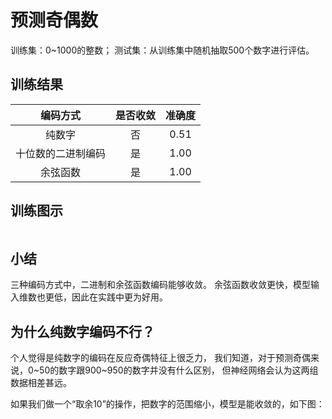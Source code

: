 # 预测奇偶数
训练集：0~1000的整数；
测试集：从训练集中随机抽取500个数字进行评估。

## 训练结果
| 编码方式 | 是否收敛 | 准确度 |
| :---: | :---: | :---: |
| 纯数字 | 否 | 0.51 |
| 十位数的二进制编码 | 是 | 1.00 |
| 余弦函数 | 是 | 1.00 |

## 训练图示
<img scr="1.png">

## 小结
三种编码方式中，二进制和余弦函数编码能够收敛。
余弦函数收敛更快，模型输入维数也更低，因此在实践中更为好用。

## 为什么纯数字编码不行？
个人觉得是纯数字的编码在反应奇偶特征上很乏力，
我们知道，对于预测奇偶来说，0~50的数字跟900~950的数字并没有什么区别，
但神经网络会认为这两组数据相差甚远。

如果我们做一个“取余10”的操作，把数字的范围缩小，模型是能收敛的，如下图：

<img scr="2.png">








